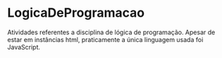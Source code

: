# LogicaDeProgramacao

Atividades referentes a disciplina de lógica de programação.
Apesar de estar em instâncias html, praticamente a única linguagem usada foi JavaScript.
